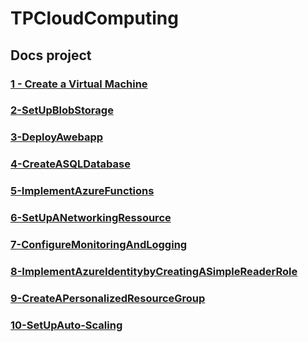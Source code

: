 # TPCloudComputing

## Docs project

### [1 - Create a Virtual Machine](docs/1-CreateaVirtualMachine.md)

### [2-SetUpBlobStorage](docs/2-SetUpBlobStorage.md)

### [3-DeployAwebapp](docs/3-DeployAwebapp.md)

### [4-CreateASQLDatabase](docs/4-CreateASQLDatabase.md)

### [5-ImplementAzureFunctions](docs/5-ImplementAzureFunctions.md)

### [6-SetUpANetworkingRessource](docs/6-SetUpANetworkingRessource.md)

### [7-ConfigureMonitoringAndLogging](docs/7-ConfigureMonitoringAndLogging.md)

### [8-ImplementAzureIdentitybyCreatingASimpleReaderRole](docs/8-ImplementAzureIdentitybyCreatingASimpleReaderRole.md)

### [9-CreateAPersonalizedResourceGroup](docs/9-CreateAPersonalizedResourceGroup.md)

### [10-SetUpAuto-Scaling](docs/10-SetUpAuto-Scaling.md)
